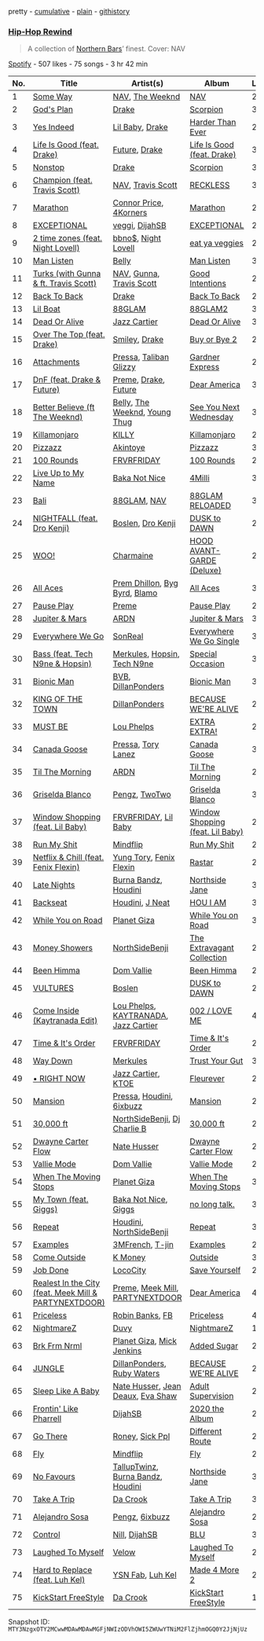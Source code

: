 pretty - [cumulative](/playlists/cumulative/37i9dQZF1DXb9tg3GqJkNv.md) - [plain](/playlists/plain/37i9dQZF1DXb9tg3GqJkNv) - [githistory](https://github.githistory.xyz/mackorone/spotify-playlist-archive/blob/main/playlists/plain/37i9dQZF1DXb9tg3GqJkNv)

### [Hip\-Hop Rewind](https://open.spotify.com/playlist/37i9dQZF1DXb9tg3GqJkNv)

> A collection of <a href="https://open.spotify.com/playlist/37i9dQZF1DX59ogDi1Z2XL?si=75c9bb9755f54283">Northern Bars</a>’ finest\. Cover: NAV

[Spotify](https://open.spotify.com/user/spotify) - 507 likes - 75 songs - 3 hr 42 min

| No. | Title | Artist(s) | Album | Length |
|---|---|---|---|---|
| 1 | [Some Way](https://open.spotify.com/track/7zxRMhXxJMQCeDDg0rKAVo) | [NAV](https://open.spotify.com/artist/7rkW85dBwwrJtlHRDkJDAC), [The Weeknd](https://open.spotify.com/artist/1Xyo4u8uXC1ZmMpatF05PJ) | [NAV](https://open.spotify.com/album/4JR29CNW14Zc4Z5vflxkoJ) | 2:59 |
| 2 | [God's Plan](https://open.spotify.com/track/6DCZcSspjsKoFjzjrWoCdn) | [Drake](https://open.spotify.com/artist/3TVXtAsR1Inumwj472S9r4) | [Scorpion](https://open.spotify.com/album/1ATL5GLyefJaxhQzSPVrLX) | 3:18 |
| 3 | [Yes Indeed](https://open.spotify.com/track/6vN77lE9LK6HP2DewaN6HZ) | [Lil Baby](https://open.spotify.com/artist/5f7VJjfbwm532GiveGC0ZK), [Drake](https://open.spotify.com/artist/3TVXtAsR1Inumwj472S9r4) | [Harder Than Ever](https://open.spotify.com/album/7yf9ZJyHRbp8sHtpDKfPpt) | 2:22 |
| 4 | [Life Is Good \(feat\. Drake\)](https://open.spotify.com/track/5yY9lUy8nbvjM1Uyo1Uqoc) | [Future](https://open.spotify.com/artist/1RyvyyTE3xzB2ZywiAwp0i), [Drake](https://open.spotify.com/artist/3TVXtAsR1Inumwj472S9r4) | [Life Is Good \(feat\. Drake\)](https://open.spotify.com/album/5uCEoLCj3ZZZ1EtzQdQWVl) | 3:57 |
| 5 | [Nonstop](https://open.spotify.com/track/0TlLq3lA83rQOYtrqBqSct) | [Drake](https://open.spotify.com/artist/3TVXtAsR1Inumwj472S9r4) | [Scorpion](https://open.spotify.com/album/1ATL5GLyefJaxhQzSPVrLX) | 3:58 |
| 6 | [Champion \(feat\. Travis Scott\)](https://open.spotify.com/track/6nO3tr47nr2P7f3hXb8JIo) | [NAV](https://open.spotify.com/artist/7rkW85dBwwrJtlHRDkJDAC), [Travis Scott](https://open.spotify.com/artist/0Y5tJX1MQlPlqiwlOH1tJY) | [RECKLESS](https://open.spotify.com/album/1hTrdWpdPEeXHQWc9GmpxZ) | 3:15 |
| 7 | [Marathon](https://open.spotify.com/track/6TVqffNTpDAlfCtDIKyFbZ) | [Connor Price](https://open.spotify.com/artist/5zixe6AbgXPqt4c1uSl94L), [4Korners](https://open.spotify.com/artist/3OkT1SRceq0PfwGWmTvFab) | [Marathon](https://open.spotify.com/album/0kxzCodCyY6zf1KJMR8tCm) | 2:16 |
| 8 | [EXCEPTIONAL](https://open.spotify.com/track/02oVra8RWdAYaKbdinrfRC) | [veggi](https://open.spotify.com/artist/1hrOvw6197WGlXcIBJAp7v), [DijahSB](https://open.spotify.com/artist/4H9N7llvyhoddyD2oIrXWt) | [EXCEPTIONAL](https://open.spotify.com/album/2bCu6FoQW3rXWUqdAsfof2) | 2:17 |
| 9 | [2 time zones \(feat\. Night Lovell\)](https://open.spotify.com/track/5d2fEfIzQz67c3YQ2trVnE) | [bbno$](https://open.spotify.com/artist/41X1TR6hrK8Q2ZCpp2EqCz), [Night Lovell](https://open.spotify.com/artist/2y246nnP9pQT0E6v3ZMMOO) | [eat ya veggies](https://open.spotify.com/album/6iMshsixZe8oMteQdln5kp) | 2:41 |
| 10 | [Man Listen](https://open.spotify.com/track/5GoGjEsPvr0McJQiGGCnws) | [Belly](https://open.spotify.com/artist/0FOWNUFHPnMy0vOw1siGqi) | [Man Listen](https://open.spotify.com/album/1AAaWeadQaRO6Vab1u3qyU) | 3:03 |
| 11 | [Turks \(with Gunna & ft\. Travis Scott\)](https://open.spotify.com/track/7IMwEtpAiJanqF6vQteZN2) | [NAV](https://open.spotify.com/artist/7rkW85dBwwrJtlHRDkJDAC), [Gunna](https://open.spotify.com/artist/2hlmm7s2ICUX0LVIhVFlZQ), [Travis Scott](https://open.spotify.com/artist/0Y5tJX1MQlPlqiwlOH1tJY) | [Good Intentions](https://open.spotify.com/album/0jk3nAmtiIfwLU4CvDDMaS) | 2:41 |
| 12 | [Back To Back](https://open.spotify.com/track/5lFDtgWsjRJu8fPOAyJIAK) | [Drake](https://open.spotify.com/artist/3TVXtAsR1Inumwj472S9r4) | [Back To Back](https://open.spotify.com/album/79qV4McLzhs8U3FyRKnocz) | 2:50 |
| 13 | [Lil Boat](https://open.spotify.com/track/3Zcv9IeYgCvEhxFTfsduaQ) | [88GLAM](https://open.spotify.com/artist/2I9SLklAOG0vdMiUUMNxRl) | [88GLAM2](https://open.spotify.com/album/1BgPkFMgud3lmEc6enZsjd) | 3:00 |
| 14 | [Dead Or Alive](https://open.spotify.com/track/6ekV6MGnPTuCOnjB4VcWGc) | [Jazz Cartier](https://open.spotify.com/artist/0sc5zYshOdiFD4ayqMrJbJ) | [Dead Or Alive](https://open.spotify.com/album/3TDEhWhq4igbjoquhj8NOp) | 3:14 |
| 15 | [Over The Top \(feat\. Drake\)](https://open.spotify.com/track/22ruOqBqBRiZDiXFud4OXa) | [Smiley](https://open.spotify.com/artist/6jeg7JBX9J9097esK752iR), [Drake](https://open.spotify.com/artist/3TVXtAsR1Inumwj472S9r4) | [Buy or Bye 2](https://open.spotify.com/album/2ioMOjxtndeNFrssEFnIjF) | 2:33 |
| 16 | [Attachments](https://open.spotify.com/track/1SedJ3dLWoCqnPIGeEMUJH) | [Pressa](https://open.spotify.com/artist/5olrQpDroHT7sjmYWMLivy), [Taliban Glizzy](https://open.spotify.com/artist/2J4wmwS5YSjQKzEEM7AiJh) | [Gardner Express](https://open.spotify.com/album/24nydg8i966CawS06yCtZh) | 2:51 |
| 17 | [DnF \(feat\. Drake & Future\)](https://open.spotify.com/track/5EMKS6mLi4JprJxy8IGdhT) | [Preme](https://open.spotify.com/artist/0bdJZl7TDeiymDYzMJnVh2), [Drake](https://open.spotify.com/artist/3TVXtAsR1Inumwj472S9r4), [Future](https://open.spotify.com/artist/1RyvyyTE3xzB2ZywiAwp0i) | [Dear America](https://open.spotify.com/album/4ph77Ne0Z4oktYiXHDSH3G) | 3:25 |
| 18 | [Better Believe \(ft The Weeknd\)](https://open.spotify.com/track/2WN7xpcY4zmcqF57HFEGZY) | [Belly](https://open.spotify.com/artist/0FOWNUFHPnMy0vOw1siGqi), [The Weeknd](https://open.spotify.com/artist/1Xyo4u8uXC1ZmMpatF05PJ), [Young Thug](https://open.spotify.com/artist/50co4Is1HCEo8bhOyUWKpn) | [See You Next Wednesday](https://open.spotify.com/album/7jJsNB4u538DpyZckBEKsB) | 3:26 |
| 19 | [Killamonjaro](https://open.spotify.com/track/537l7spEsGg6aWl6Y9eKAs) | [KILLY](https://open.spotify.com/artist/0gCGZZ1Ibo5QsOnll977PD) | [Killamonjaro](https://open.spotify.com/album/7IXOHbcGCzApTTInOsIbCB) | 2:58 |
| 20 | [Pizzazz](https://open.spotify.com/track/0h82txCyS3TGgW0F31gew5) | [Akintoye](https://open.spotify.com/artist/1EgCxqT8GgE5oXX3PkeGhq) | [Pizzazz](https://open.spotify.com/album/53LZZfDTXEmbo9uhV70uTL) | 3:11 |
| 21 | [100 Rounds](https://open.spotify.com/track/5sJwRlYM8Wg9vGrfe0FNTO) | [FRVRFRIDAY](https://open.spotify.com/artist/2jwmP4TgzTGqjCfcXMDayW) | [100 Rounds](https://open.spotify.com/album/405f18dnyh3ElPJj1tkshp) | 2:12 |
| 22 | [Live Up to My Name](https://open.spotify.com/track/79KZAInFkxA0XLukZCGzvh) | [Baka Not Nice](https://open.spotify.com/artist/3yvCFkK57FXH7JIwZQ5CmU) | [4Milli](https://open.spotify.com/album/28vYZP2mGD54CUoY0lPUr2) | 3:00 |
| 23 | [Bali](https://open.spotify.com/track/4y5tKWeAUcaFE6O8Fa8XsY) | [88GLAM](https://open.spotify.com/artist/2I9SLklAOG0vdMiUUMNxRl), [NAV](https://open.spotify.com/artist/7rkW85dBwwrJtlHRDkJDAC) | [88GLAM RELOADED](https://open.spotify.com/album/5FqQFZh4GPzYuEXJCXYd36) | 3:05 |
| 24 | [NIGHTFALL \(feat\. Dro Kenji\)](https://open.spotify.com/track/04EvAhYmelTjLIxWzK7JLm) | [Boslen](https://open.spotify.com/artist/7mX72Bq2iXNr8fZdu23fQL), [Dro Kenji](https://open.spotify.com/artist/46fHMu9KxdQwcGV9xI1L9R) | [DUSK to DAWN](https://open.spotify.com/album/79YZv5y3Heiw4QZ6i77FTE) | 2:29 |
| 25 | [WOO!](https://open.spotify.com/track/5vYn0idAvSminM8fdyTB1U) | [Charmaine](https://open.spotify.com/artist/5cie6OioF2WHr2KflhcQGT) | [HOOD AVANT\-GARDE \(Deluxe\)](https://open.spotify.com/album/7MP5EdHUb1PxYW5SYv440k) | 2:48 |
| 26 | [All Aces](https://open.spotify.com/track/6LZys87Q37Jr3RKWDFUkRF) | [Prem Dhillon](https://open.spotify.com/artist/6IP4VnqS1pOiQcPVP4zx0H), [Byg Byrd](https://open.spotify.com/artist/1QO8PBgZ3Cv1xtKyw9ihjT), [Blamo](https://open.spotify.com/artist/217YiebQLxLOSubsItInzR) | [All Aces](https://open.spotify.com/album/58xwAleBBDucWbz7xukMsh) | 3:21 |
| 27 | [Pause Play](https://open.spotify.com/track/4Yxs4En3TdQY0oQswXJheQ) | [Preme](https://open.spotify.com/artist/0bdJZl7TDeiymDYzMJnVh2) | [Pause Play](https://open.spotify.com/album/1fzRm9tToQXOf1GwXWP0MT) | 2:44 |
| 28 | [Jupiter & Mars](https://open.spotify.com/track/6YwwmcamIeDCOBQC8yrgxA) | [ARDN](https://open.spotify.com/artist/5jxe5kzLkm5ICEy03BcLwo) | [Jupiter & Mars](https://open.spotify.com/album/4ncZCdSB9YcHmmK51P2ld1) | 3:16 |
| 29 | [Everywhere We Go](https://open.spotify.com/track/0vdbvgggS673fhvHdrU34E) | [SonReal](https://open.spotify.com/artist/2OlZK0VIzr7wQYSrj9bOvF) | [Everywhere We Go Single](https://open.spotify.com/album/69Vz9WpIGsDwUU8Czqapy2) | 3:18 |
| 30 | [Bass \(feat\. Tech N9ne & Hopsin\)](https://open.spotify.com/track/4fX0nbOg4zoGYsngVBtq4s) | [Merkules](https://open.spotify.com/artist/4oYZcPoj3q3DneXomtQBzg), [Hopsin](https://open.spotify.com/artist/7EWU4FhUJM1sZQgQKdENeT), [Tech N9ne](https://open.spotify.com/artist/6UBA15slIuadJ8h2lPRPos) | [Special Occasion](https://open.spotify.com/album/0m3fAxrcKWZ7S6sqWQKrUp) | 3:53 |
| 31 | [Bionic Man](https://open.spotify.com/track/7x9DxO4BrMKsQlmN2vPURS) | [BVB](https://open.spotify.com/artist/7azVk8ZXv1yB4rOmPMZvUD), [DillanPonders](https://open.spotify.com/artist/1TlmLsx42aT281z8NWrKef) | [Bionic Man](https://open.spotify.com/album/4Wm4hGN6m5ZaaFm1LyTtkd) | 3:12 |
| 32 | [KING OF THE TOWN](https://open.spotify.com/track/7h1t1cI0DOSZQ0jHm3u0zA) | [DillanPonders](https://open.spotify.com/artist/1TlmLsx42aT281z8NWrKef) | [BECAUSE WE'RE ALIVE](https://open.spotify.com/album/6wZMRN2p4tG53w6ixx16wS) | 2:31 |
| 33 | [MUST BE](https://open.spotify.com/track/0lO5zEKJ60lvz8X192p3WK) | [Lou Phelps](https://open.spotify.com/artist/74EhQOxqIuZSj1wsMLQabN) | [EXTRA EXTRA!](https://open.spotify.com/album/2e6cYARtMKZUhYqD7WXXa1) | 2:25 |
| 34 | [Canada Goose](https://open.spotify.com/track/0c473vwMZxxXcdhHay62PN) | [Pressa](https://open.spotify.com/artist/5olrQpDroHT7sjmYWMLivy), [Tory Lanez](https://open.spotify.com/artist/2jku7tDXc6XoB6MO2hFuqg) | [Canada Goose](https://open.spotify.com/album/4x2T0CZ0uxbA3Z6hL1Vq14) | 3:55 |
| 35 | [Til The Morning](https://open.spotify.com/track/4pvUifF5EPmy70TsS7nDI7) | [ARDN](https://open.spotify.com/artist/5jxe5kzLkm5ICEy03BcLwo) | [Til The Morning](https://open.spotify.com/album/5Iedaq7J17gvFEATBmfLOC) | 2:10 |
| 36 | [Griselda Blanco](https://open.spotify.com/track/5TuREdxaWbjceZbX1945f8) | [Pengz](https://open.spotify.com/artist/6MtptleIGJ3C7lOpGf9Hxc), [TwoTwo](https://open.spotify.com/artist/3H6Mld9y4gFvW3LDEJUUoQ) | [Griselda Blanco](https://open.spotify.com/album/17LK6OSJ1oVihjzSHYIiMj) | 3:27 |
| 37 | [Window Shopping \(feat\. Lil Baby\)](https://open.spotify.com/track/5RmUd1skWw9kMFlxPgfcYW) | [FRVRFRIDAY](https://open.spotify.com/artist/2jwmP4TgzTGqjCfcXMDayW), [Lil Baby](https://open.spotify.com/artist/5f7VJjfbwm532GiveGC0ZK) | [Window Shopping \(feat\. Lil Baby\)](https://open.spotify.com/album/1ihYyrjsmkOCAYAMaHZv1J) | 2:40 |
| 38 | [Run My Shit](https://open.spotify.com/track/7zVVkNOKWMd46nwMUgHPmL) | [Mindflip](https://open.spotify.com/artist/1EH4lsraLQb7WNDW5h4sKi) | [Run My Shit](https://open.spotify.com/album/2oL7uPcbVkIEOV3oCIfC7K) | 2:53 |
| 39 | [Netflix & Chill \(feat\. Fenix Flexin\)](https://open.spotify.com/track/5pgOjtwyKuzOVj8QAMKdJB) | [Yung Tory](https://open.spotify.com/artist/392I9I5QMSyoA0FmI5pVfx), [Fenix Flexin](https://open.spotify.com/artist/63GIj2yhFvX1Bzphb9JgVb) | [Rastar](https://open.spotify.com/album/7DX9n6FpPSaZ6IQ4ZCNpag) | 2:53 |
| 40 | [Late Nights](https://open.spotify.com/track/4tFWHvXkGeJPH0hLeq3c06) | [Burna Bandz](https://open.spotify.com/artist/6wyGyjn9ixZDXBwcapqapJ), [Houdini](https://open.spotify.com/artist/2Ruhhm5oH4pxgsEUVZcaHm) | [Northside Jane](https://open.spotify.com/album/1uph0O7y4ETNY5U7ZgRlEH) | 3:48 |
| 41 | [Backseat](https://open.spotify.com/track/13YxiBp1U1ZLgnlFKuYr1v) | [Houdini](https://open.spotify.com/artist/2Ruhhm5oH4pxgsEUVZcaHm), [J Neat](https://open.spotify.com/artist/1sxzn6d0We1Q0RKxPE2BCu) | [HOU I AM](https://open.spotify.com/album/1HwDQQcBmrcqR9gIptEj7x) | 3:48 |
| 42 | [While You on Road](https://open.spotify.com/track/7lUdvbrsHvoUfqBt7JOwkZ) | [Planet Giza](https://open.spotify.com/artist/332mFY6yBda91AsIOSKirG) | [While You on Road](https://open.spotify.com/album/3DfkG12XAd1TGx9F5wNMCC) | 3:02 |
| 43 | [Money Showers](https://open.spotify.com/track/776uQXP7W3PhaLF7OoieS3) | [NorthSideBenji](https://open.spotify.com/artist/2EzNKTHTCUaHUkKaNFUH8d) | [The Extravagant Collection](https://open.spotify.com/album/2gd9dLTFgRz8rhUGSuu3Sq) | 2:21 |
| 44 | [Been Himma](https://open.spotify.com/track/5G9i6PTCmXdOVmUfDRlc6t) | [Dom Vallie](https://open.spotify.com/artist/7z29vXpa0PYA6mngEsWNXk) | [Been Himma](https://open.spotify.com/album/526OhvWv7oWC5xTrwG75Cq) | 2:46 |
| 45 | [VULTURES](https://open.spotify.com/track/0gTmo8jEPfVnAFBKN0jndQ) | [Boslen](https://open.spotify.com/artist/7mX72Bq2iXNr8fZdu23fQL) | [DUSK to DAWN](https://open.spotify.com/album/79YZv5y3Heiw4QZ6i77FTE) | 2:30 |
| 46 | [Come Inside \(Kaytranada Edit\)](https://open.spotify.com/track/3jQL0t4Jg4EZ77oNEvjEtN) | [Lou Phelps](https://open.spotify.com/artist/74EhQOxqIuZSj1wsMLQabN), [KAYTRANADA](https://open.spotify.com/artist/6qgnBH6iDM91ipVXv28OMu), [Jazz Cartier](https://open.spotify.com/artist/0sc5zYshOdiFD4ayqMrJbJ) | [002 / LOVE ME](https://open.spotify.com/album/06tuQubTO3GAXGOcMtfHok) | 4:26 |
| 47 | [Time & It's Order](https://open.spotify.com/track/6SCl4VK0Dq3jFe7U8D9k7D) | [FRVRFRIDAY](https://open.spotify.com/artist/2jwmP4TgzTGqjCfcXMDayW) | [Time & It's Order](https://open.spotify.com/album/5k0XSTYg5WgESO7PolSjkV) | 2:15 |
| 48 | [Way Down](https://open.spotify.com/track/6uX0BTiAfFYBCm2zWBZbgd) | [Merkules](https://open.spotify.com/artist/4oYZcPoj3q3DneXomtQBzg) | [Trust Your Gut](https://open.spotify.com/album/5DmoSgxVksKJj8BizPuhfN) | 3:49 |
| 49 | [• RIGHT NOW](https://open.spotify.com/track/1L5iqYFGMpKnmNjMgtiq0k) | [Jazz Cartier](https://open.spotify.com/artist/0sc5zYshOdiFD4ayqMrJbJ), [KTOE](https://open.spotify.com/artist/597u4DRndwoUDP5uJNOJ0L) | [Fleurever](https://open.spotify.com/album/3eUG46qXFv43R7IzZARnPH) | 2:22 |
| 50 | [Mansion](https://open.spotify.com/track/7yWPBTrbUO3VmIsD6hLhGf) | [Pressa](https://open.spotify.com/artist/5olrQpDroHT7sjmYWMLivy), [Houdini](https://open.spotify.com/artist/2Ruhhm5oH4pxgsEUVZcaHm), [6ixbuzz](https://open.spotify.com/artist/0esldOhgJb5AkjUre9EgLk) | [Mansion](https://open.spotify.com/album/1nwyxrszUQuWwdwgIKw02E) | 2:46 |
| 51 | [30,000 ft](https://open.spotify.com/track/2zR8U7MLwxlLf7xkAew9BR) | [NorthSideBenji](https://open.spotify.com/artist/2EzNKTHTCUaHUkKaNFUH8d), [Dj Charlie B](https://open.spotify.com/artist/0mSZAfNTdQcxi9IIBF6TS5) | [30,000 ft](https://open.spotify.com/album/4pe6ylc2vjCU7zQ6EI8ayn) | 2:37 |
| 52 | [Dwayne Carter Flow](https://open.spotify.com/track/570V1YeIjY18g0OgQViBCg) | [Nate Husser](https://open.spotify.com/artist/5o4gKYJ99ROV1yye1v9Sh4) | [Dwayne Carter Flow](https://open.spotify.com/album/0DN87LYvjreENZHFUCbk6d) | 2:10 |
| 53 | [Vallie Mode](https://open.spotify.com/track/6c9JGhWjQgGydAxlS49f8Y) | [Dom Vallie](https://open.spotify.com/artist/7z29vXpa0PYA6mngEsWNXk) | [Vallie Mode](https://open.spotify.com/album/0y1MaVOQk1jI3VTHlKQ6uN) | 2:28 |
| 54 | [When The Moving Stops](https://open.spotify.com/track/3iEwa9W9ls7vLbZbe7vgSr) | [Planet Giza](https://open.spotify.com/artist/332mFY6yBda91AsIOSKirG) | [When The Moving Stops](https://open.spotify.com/album/3NYk6nuDZeY65D7L5jesl8) | 3:28 |
| 55 | [My Town \(feat\. Giggs\)](https://open.spotify.com/track/41l1RaDtTRnSPsy22JUFVC) | [Baka Not Nice](https://open.spotify.com/artist/3yvCFkK57FXH7JIwZQ5CmU), [Giggs](https://open.spotify.com/artist/3S0tlB4fE7ChxI2pWz8Xip) | [no long talk.](https://open.spotify.com/album/3RIerAmfvbXRl9uFX3UZyT) | 3:18 |
| 56 | [Repeat](https://open.spotify.com/track/3KFef9uMAxT4gyS2fEi9vd) | [Houdini](https://open.spotify.com/artist/2Ruhhm5oH4pxgsEUVZcaHm), [NorthSideBenji](https://open.spotify.com/artist/2EzNKTHTCUaHUkKaNFUH8d) | [Repeat](https://open.spotify.com/album/5tUI7R1lHw5Lk6nUENIgtG) | 3:28 |
| 57 | [Examples](https://open.spotify.com/track/44p4I5E6fECcUdbX53K8Ze) | [3MFrench](https://open.spotify.com/artist/7MPnGqTzCsarDScihWka1x), [T\-jin](https://open.spotify.com/artist/6rSB5wNriTJ9FOXwhkCNgN) | [Examples](https://open.spotify.com/album/3ZgKOfE40puoOrXkQK1Srq) | 2:36 |
| 58 | [Come Outside](https://open.spotify.com/track/7gNWSel87rqEok1YXGhrlf) | [K Money](https://open.spotify.com/artist/3WC4zw6QqkpKgs9rqk6ot6) | [Outside](https://open.spotify.com/album/4iSl2W2gcqqEsSs1UA7Gmg) | 3:18 |
| 59 | [Job Done](https://open.spotify.com/track/30TjGnttNF0xb14fZwf6pC) | [LocoCity](https://open.spotify.com/artist/3F8zBQBtVl3lb2bEQHBFou) | [Save Yourself](https://open.spotify.com/album/3PTji8JGoC9hdONYRuZQPA) | 2:19 |
| 60 | [Realest In the City \(feat\. Meek Mill & PARTYNEXTDOOR\)](https://open.spotify.com/track/1kKfLv5RsxxQb6afxfIgsz) | [Preme](https://open.spotify.com/artist/0bdJZl7TDeiymDYzMJnVh2), [Meek Mill](https://open.spotify.com/artist/20sxb77xiYeusSH8cVdatc), [PARTYNEXTDOOR](https://open.spotify.com/artist/2HPaUgqeutzr3jx5a9WyDV) | [Dear America](https://open.spotify.com/album/4ph77Ne0Z4oktYiXHDSH3G) | 4:05 |
| 61 | [Priceless](https://open.spotify.com/track/2Ai10rvOZla3w0GZXuuFSp) | [Robin Banks](https://open.spotify.com/artist/46qgq6hZewSGvjR5kmT3jE), [FB](https://open.spotify.com/artist/5bDOWnyQ73utiM8fCtv1Ar) | [Priceless](https://open.spotify.com/album/3IkBPsHdtfjTozntH3W9ek) | 4:32 |
| 62 | [NightmareZ](https://open.spotify.com/track/6VY3ID6avXR4EyraG6SDKz) | [Duvy](https://open.spotify.com/artist/3HShZ9OYr5GdhHI8DU9Yzy) | [NightmareZ](https://open.spotify.com/album/2Penu08dmmkH4PNmevsh4c) | 1:49 |
| 63 | [Brk Frm Nrml](https://open.spotify.com/track/4Da8BX0odlupbRhjc4QmED) | [Planet Giza](https://open.spotify.com/artist/332mFY6yBda91AsIOSKirG), [Mick Jenkins](https://open.spotify.com/artist/1FvjvACFvko2Z91IvDljrx) | [Added Sugar](https://open.spotify.com/album/1EqGwkiaYljCmwbpzPO5d6) | 2:40 |
| 64 | [JUNGLE](https://open.spotify.com/track/2XHUkLHYKnkBzV4xppzeOx) | [DillanPonders](https://open.spotify.com/artist/1TlmLsx42aT281z8NWrKef), [Ruby Waters](https://open.spotify.com/artist/5ybU1P0ufoGH5CMclUKebd) | [BECAUSE WE'RE ALIVE](https://open.spotify.com/album/6wZMRN2p4tG53w6ixx16wS) | 2:34 |
| 65 | [Sleep Like A Baby](https://open.spotify.com/track/2jpmO8XlofmTA3mXul68gK) | [Nate Husser](https://open.spotify.com/artist/5o4gKYJ99ROV1yye1v9Sh4), [Jean Deaux](https://open.spotify.com/artist/4JqpJeNOhP6bAkolNMLwFg), [Eva Shaw](https://open.spotify.com/artist/638CPU1xRHUo6AmfZe3F2c) | [Adult Supervision](https://open.spotify.com/album/5bM9enlXLb0rtI6aj6QHlS) | 2:46 |
| 66 | [Frontin' Like Pharrell](https://open.spotify.com/track/2evdaJj8y2xdWuCTBroDqw) | [DijahSB](https://open.spotify.com/artist/4H9N7llvyhoddyD2oIrXWt) | [2020 the Album](https://open.spotify.com/album/4DvUwAekSAB7Uo1ue07Kmp) | 2:54 |
| 67 | [Go There](https://open.spotify.com/track/3BIouEzekdzTJYtR9fmYRA) | [Roney](https://open.spotify.com/artist/2nGZqSJU7K5mkZCjxSlu5J), [Sick Ppl](https://open.spotify.com/artist/1SCwj7fCt2DeYIYNQoGxp0) | [Different Route](https://open.spotify.com/album/1W8pJAcbgIrU8QSPinu1s2) | 2:08 |
| 68 | [Fly](https://open.spotify.com/track/6jawC4HnwfnVzb7vCbN8Mt) | [Mindflip](https://open.spotify.com/artist/1EH4lsraLQb7WNDW5h4sKi) | [Fly](https://open.spotify.com/album/5t0IgR1t1Xn4juP7Fb65nb) | 2:40 |
| 69 | [No Favours](https://open.spotify.com/track/2eTCpNzqUkZB6hsHE2hdki) | [TallupTwinz](https://open.spotify.com/artist/3hbs1fYfTGWbz623y1U9YL), [Burna Bandz](https://open.spotify.com/artist/6wyGyjn9ixZDXBwcapqapJ), [Houdini](https://open.spotify.com/artist/2Ruhhm5oH4pxgsEUVZcaHm) | [Northside Jane](https://open.spotify.com/album/1uph0O7y4ETNY5U7ZgRlEH) | 3:41 |
| 70 | [Take A Trip](https://open.spotify.com/track/0C5XDxZ4ko10KK8syW6gG2) | [Da Crook](https://open.spotify.com/artist/6KdGtfP7YDHgFdpdo0lc9g) | [Take A Trip](https://open.spotify.com/album/0vaCHXXAHJ4dehOrHhbR3i) | 3:14 |
| 71 | [Alejandro Sosa](https://open.spotify.com/track/7E6dftnR9rRdXfBXn2eZow) | [Pengz](https://open.spotify.com/artist/6MtptleIGJ3C7lOpGf9Hxc), [6ixbuzz](https://open.spotify.com/artist/0esldOhgJb5AkjUre9EgLk) | [Alejandro Sosa](https://open.spotify.com/album/3XfyFPyRFhyG3PubBvv4kF) | 2:43 |
| 72 | [Control](https://open.spotify.com/track/1zsIwMmM20gvGU7YzPXKF8) | [Nill](https://open.spotify.com/artist/2Ig1qV7rQGQtBWKa8mynIl), [DijahSB](https://open.spotify.com/artist/4H9N7llvyhoddyD2oIrXWt) | [BLU](https://open.spotify.com/album/46SotNSwVlaHGFmSxCHOV1) | 3:28 |
| 73 | [Laughed To Myself](https://open.spotify.com/track/48105SIhfCIKOV4CtZLF7G) | [Velow](https://open.spotify.com/artist/2UOHBwSdgEwpUgbRDkY8mA) | [Laughed To Myself](https://open.spotify.com/album/7Jvfr3yFzAtIgT3XaZ9Awl) | 2:43 |
| 74 | [Hard to Replace \(feat\. Luh Kel\)](https://open.spotify.com/track/4zJGmbyLquw8H53vrVHUKq) | [YSN Fab](https://open.spotify.com/artist/4e7DLHD3L0VvT1ubv5oq0w), [Luh Kel](https://open.spotify.com/artist/24CgJHK6T7C5OmUbiLLMjJ) | [Made 4 More 2](https://open.spotify.com/album/1BTRlRnUM0XZaLGJBJoBqy) | 2:42 |
| 75 | [KickStart FreeStyle](https://open.spotify.com/track/5lCD5KHEN070NOlP0BtgyP) | [Da Crook](https://open.spotify.com/artist/6KdGtfP7YDHgFdpdo0lc9g) | [KickStart FreeStyle](https://open.spotify.com/album/7x6WA2hRL8LmqTzVTDzGd6) | 1:36 |

Snapshot ID: `MTY3NzgxOTY2MCwwMDAwMDAwMGFjNWIzODVhOWI5ZWUwYTNiM2FlZjhmOGQ0Y2JjNjUz`
